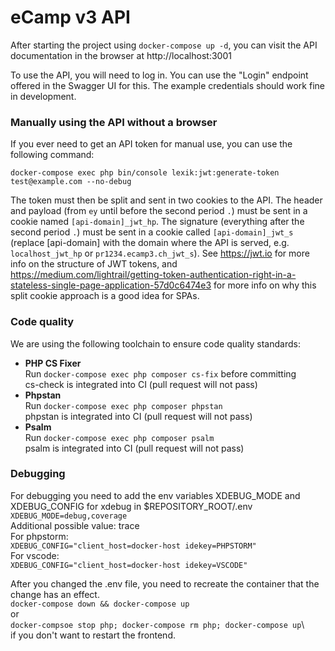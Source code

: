 # eCamp v3 API

After starting the project using `docker-compose up -d`, you can visit the API documentation in the browser at http://localhost:3001

To use the API, you will need to log in. You can use the "Login" endpoint offered in the Swagger UI for this. The example credentials should work fine in development.

### Manually using the API without a browser

If you ever need to get an API token for manual use, you can use the following command:

```
docker-compose exec php bin/console lexik:jwt:generate-token test@example.com --no-debug
```

The token must then be split and sent in two cookies to the API. The header and payload (from `ey` until before the second period `.`) must be sent in a cookie named `[api-domain]_jwt_hp`. The signature (everything after the second period `.`) must be sent in a cookie called `[api-domain]_jwt_s` (replace [api-domain] with the domain where the API is served, e.g. `localhost_jwt_hp` or `pr1234.ecamp3.ch_jwt_s`).
See https://jwt.io for more info on the structure of JWT tokens, and https://medium.com/lightrail/getting-token-authentication-right-in-a-stateless-single-page-application-57d0c6474e3 for more info on why this split cookie approach is a good idea for SPAs.

### Code quality

We are using the following toolchain to ensure code quality standards:

- **PHP CS Fixer**\
  Run `docker-compose exec php composer cs-fix` before committing\
  cs-check is integrated into CI (pull request will not pass)
- **Phpstan**\
  Run `docker-compose exec php composer phpstan`\
  phpstan is integrated into CI (pull request will not pass)
- **Psalm**\
  Run `docker-compose exec php composer psalm`\
  psalm is integrated into CI (pull request will not pass)

### Debugging

For debugging you need to add the env variables XDEBUG_MODE and XDEBUG_CONFIG for xdebug in $REPOSITORY_ROOT/.env\
`XDEBUG_MODE=debug,coverage`\
Additional possible value: trace\
For phpstorm:\
`XDEBUG_CONFIG="client_host=docker-host idekey=PHPSTORM"`\
For vscode:\
`XDEBUG_CONFIG="client_host=docker-host idekey=VSCODE"`

After you changed the .env file, you need to recreate the container that the change has an effect.\
`docker-compose down && docker-compose up`\
or\
`docker-compsoe stop php; docker-compose rm php; docker-compose up`\  
if you don't want to restart the frontend.
